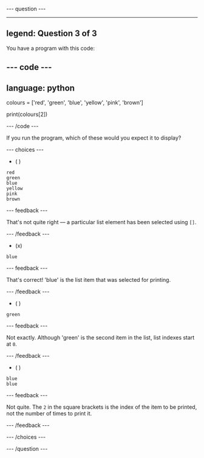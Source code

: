 
--- question ---

---
legend: Question 3 of 3
---

You have a program with this code:

--- code ---
---
language: python
---

colours = ['red', 'green', 'blue', 'yellow', 'pink', 'brown']

print(colours[2])

--- /code ---

If you run the program, which of these would you expect it to display?

--- choices ---

- ( ) 
```
red
green
blue
yellow
pink
brown
```
  --- feedback ---
  
  That's not quite right — a particular list element has been selected using `[]`.

  --- /feedback ---

- (x) 
```
blue
```

  --- feedback ---

  That's correct! 'blue' is the list item that was selected for printing.

  --- /feedback ---

- ( ) 
```
green
```

  --- feedback ---
  
  Not exactly. Although 'green' is the second item in the list, list indexes start at `0`.

  --- /feedback ---

- ( ) 
```
blue
blue
```

  --- feedback ---
  
  Not quite. The `2` in the square brackets is the index of the item to be printed, not the number of times to print it.

  --- /feedback ---

--- /choices ---

--- /question ---
